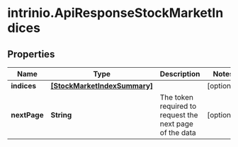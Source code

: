 # intrinio.ApiResponseStockMarketIndices

## Properties
Name | Type | Description | Notes
------------ | ------------- | ------------- | -------------
**indices** | [**[StockMarketIndexSummary]**](StockMarketIndexSummary.md) |  | [optional] 
**nextPage** | **String** | The token required to request the next page of the data | [optional] 


